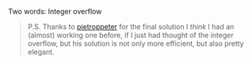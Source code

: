 Two words: Integer overflow

> P.S. Thanks to [pietroppeter](https://pietroppeter.github.io/adventofnim/2020/day10hints.html) for the final solution
> I _think_ I had an (almost) working one before, if I just had thought of the integer overflow, but his solution is not only more efficient, but also pretty elegant.